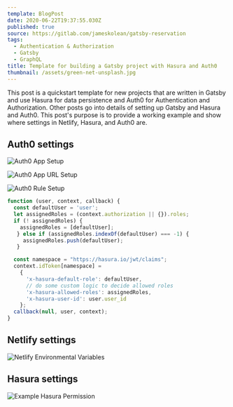 ```yaml
---
template: BlogPost
date: 2020-06-22T19:37:55.030Z
published: true
source: https://gitlab.com/jameskolean/gatsby-reservation
tags:
  - Authentication & Authorization
  - Gatsby
  - GraphQL
title: Template for building a Gatsby project with Hasura and Auth0
thumbnail: /assets/green-net-unsplash.jpg
---
```


This post is a quickstart template for new projects that are written in Gatsby and use Hasura for data persistence and Auth0 for Authentication and Authorization. Other posts go into details of setting up Gatsby and Hasura and Auth0. This post's purpose is to provide a working example and show where settings in Netlify, Hasura, and Auth0 are.

## Auth0 settings

![Auth0 App Setup](/assets/gatsby-hasura-auth-quickstart/auth0-app-2.png)

![Auth0 App URL Setup](/assets/gatsby-hasura-auth-quickstart/auth0-app-2.png)

![Auth0 Rule Setup](/assets/gatsby-hasura-auth-quickstart/auth0-rules.png)

```javascript
function (user, context, callback) {
  const defaultUser = 'user';
  let assignedRoles = (context.authorization || {}).roles;
  if (! assignedRoles) {
    assignedRoles = [defaultUser];
   } else if (assignedRoles.indexOf(defaultUser) === -1) {
     assignedRoles.push(defaultUser);
   }

  const namespace = "https://hasura.io/jwt/claims";
  context.idToken[namespace] =
    {
      'x-hasura-default-role': defaultUser,
      // do some custom logic to decide allowed roles
      'x-hasura-allowed-roles': assignedRoles,
      'x-hasura-user-id': user.user_id
    };
  callback(null, user, context);
}
```

## Netlify settings

![Netlify Environmental Variables](/assets/gatsby-hasura-auth-quickstart/netlify-env-vars.png)

## Hasura settings

![Example Hasura Permission](/assets/gatsby-hasura-auth-quickstart/hasura-premission.png)
